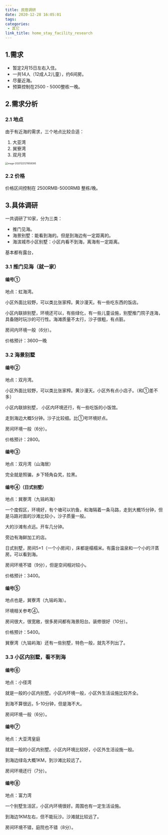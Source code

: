```yaml
---
title: 民宿调研
date: 2020-12-28 16:05:01
tags:
categories:
 - 其它
link_title: home_stay_facility_research
---
```

## 1.需求

- 暂定2月15日左右入住。
- 一共14人（12成人2儿童），约6间房。
- 尽量近海。
- 预算控制在2500 - 5000整栋一晚。
<!-- more -->

## 2.需求分析

### 2.1 地点

由于有近海的需求，三个地点比较合适：

1. 大亚湾
2. 巽寮湾
3. 双月湾

<img src="https://stonerivers.oss-cn-beijing.aliyuncs.com/MJP6YIQGR0LTJMW0U02E.png" alt="image-20201221211658395" style="zoom:50%;" />

### 2.2 价格

价格区间控制在 2500RMB-5000RMB 整栋/晚。



## 3.具体调研

一共调研了10家，分为三类：

- 推门见海。
- 海景别墅：能看到海的。但是到海边有一定距离的。
- 海滨城市小区别墅：小区内看不到海，离海有一定距离。

基本都有露台，

### 3.1 推门见海（就一家）

#### 编号①

地点：虹海湾。

小区外面比较野，可以类比张家榨。黄沙漫天。有一些吃东西的饭店。

小区内联排别墅，环境还可以，有些绿化，有一些儿童设施，别墅推门院子连海，具备随时玩沙的可行性。海滩质量不太行，沙子很粗，有点脏。

房间内环境一般（6分）。

价格预计：3600一晚



### 3.2 海景别墅

#### 编号②

地点：双月湾。

小区外面比较野，可以类比张家榨。黄沙漫天。小区外有点小店子。（和①差不多）

小区内联排别墅， 小区内环境还行，有一些吃饭的小饭馆。

走到海边大概5分钟。沙子比较细。比①号环境好点。

房间环境一般（6分）。

价格预计：2800。



#### 编号③

地点：双月湾（山海居）

完全就是照骗，乡下犄角旮旯，拉黑。



#### 编号④（日式别墅）

地点：巽寮湾（九铭屿海）

一个度假区，环境好，有个塘可以钓鱼，和海隔着一条马路，走到大概15分钟，但是马路对面的沙滩比较小，沙子质量一般。

大的沙滩有点远。开车几分钟。

旁边有海鲜加工的店。

日式别墅，房间5+1（一个小房间），床都是榻榻米。有露台温泉和一个小的汗蒸房。可以看到海。

房间环境不错（9分），但是空间相对较小。

价格预计：3400。



#### 编号⑤

地点也是，巽寮湾（九铭屿海）。

环境相关参考④。

房间很大，很宽敞，很多房间都有海景阳台。装修很好（10分）。

价格预计：5400。



巽寮湾（九铭屿海）还有一些别墅，特色一般，就先不列出了。



### 3.3 小区内别墅，看不到海

#### 编号⑥

地点：小径湾

就是一般的小区内别墅。小区内环境一般，小区外生活设施比较齐全。

到海不算很远，5-10分钟，但是海不大。

房间环境一般（6分）。



#### 编号⑦

地点：大亚湾皇庭

就是一般的小区内别墅。小区内环境比较好，小区外生活设施一般。

到海边绿岛大概1KM，到沙滩比较远了。

房间环境还行（7分）。


#### 编号⑧

地点：富力湾

一个别墅生活区，小区内环境很好。周围也有一定生活设施。

到海边1KM左右，但不能玩沙。沙滩就比较远了。

房间环境不错，庭院也不错（8分）。